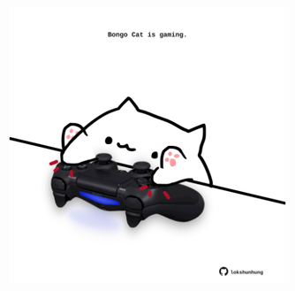 <!-- built at 30/10/2022, 12:01:20 UTC -->
<p align="center">
  <img width="500" height="500" src="./ReadmeImage.svg">
</p>

